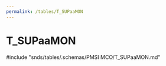 ```yaml
---
permalink: /tables/T_SUPaaMON
---
```

# T\_SUPaaMON
<!-- SPDX-License-Identifier: MPL-2.0 -->

<!-- ATTENTION : Ne pas supprimer ou modifier la ligne ci-dessous -->
#include "snds/tables/.schemas/PMSI MCO/T_SUPaaMON.md"
<!-- ATTENTION : Ne pas supprimer ou modifier la ligne ci-dessus -->
